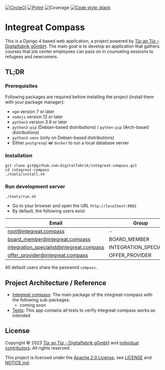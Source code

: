 [![CircleCI](https://circleci.com/gh/digitalfabrik/integreat-compass.svg?style=shield)](https://circleci.com/gh/digitalfabrik/integreat-compass)
[![Pylint](https://img.shields.io/badge/pylint-10.00-brightgreen)](https://www.pylint.org/)
![Coverage](https://img.shields.io/codeclimate/coverage/digitalfabrik/integreat-compass)
[![Code style: black](https://img.shields.io/badge/code%20style-black-000000.svg)](https://github.com/psf/black)


# Integreat Compass

This is a Django 4 based web application, a project powered by [Tür an Tür – Digitalfabrik gGmbH](https://tuerantuer.de/digitalfabrik/). The main goal is to develop an application that gathers courses that job center employees can pass on in counseling sessions to refugees and newcomers.

## TL;DR

### Prerequisites

Following packages are required before installing the project (install them with your package manager):

* `npm` version 7 or later
* `nodejs` version 12 or later
* `python3` version 3.9 or later
* `python3-pip` (Debian-based distributions) / `python-pip` (Arch-based distributions)
* `python3-venv` (only on Debian-based distributions)
* Either `postgresql` **or** `docker` to run a local database server

### Installation

````
git clone git@github.com:digitalfabrik/integreat-compass.git
cd integreat-compass
./tools/install.sh
````

### Run development server

````
./tools/run.sh
````

* Go to your browser and open the URL `http://localhost:8082`
* By default, the following users exist:

| Email                                     | Group                  |
|-------------------------------------------|------------------------|
| root@integreat.compass                    | -                      |
| board_member@integreat.compass            | BOARD_MEMBER           |
| integration_specialist@integreat.compass  | INTEGRATION_SPECIALIST |
| offer_provider@integreat.compass          | OFFER_PROVIDER         |

All default users share the password `compass`.

## Project Architecture / Reference


- [Integreat compass](integreat_compasss): The main package of the integreat-compass with the following sub-packages:
  - coming soon
- [Tests](tests): This app contains all tests to verify integreat-compass works as intended


## License

Copyright © 2023 [Tür an Tür - Digitalfabrik gGmbH](https://github.com/digitalfabrik) and [individual contributors](https://github.com/digitalfabrik/integreat-compass/graphs/contributors).
All rights reserved.

This project is licensed under the [Apache 2.0 License](https://www.apache.org/licenses/LICENSE-2.0), see [LICENSE](./LICENSE) and [NOTICE.md](./NOTICE.md).
